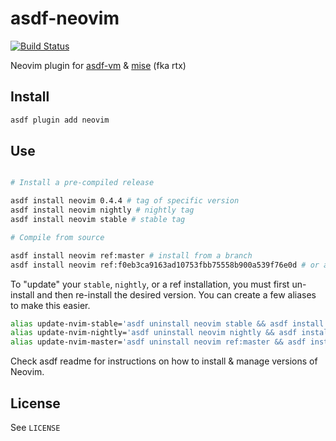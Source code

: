 # asdf-neovim

[![Build Status](https://github.com/richin13/asdf-neovim/workflows/Main%20workflow/badge.svg)](https://github.com/richin13/asdf-neovim/workflows/Main%20workflow/badge.svg)

Neovim plugin for [asdf-vm](https://github.com/asdf-vm/asdf) & [mise](https://mise.jdx.dev/) (fka rtx)


## Install

```bash
asdf plugin add neovim
```

## Use

```bash

# Install a pre-compiled release

asdf install neovim 0.4.4 # tag of specific version
asdf install neovim nightly # nightly tag
asdf install neovim stable # stable tag

# Compile from source

asdf install neovim ref:master # install from a branch
asdf install neovim ref:f0eb3ca9163ad10753fbb75558b900a539f76e0d # or a commit
```

To "update" your `stable`, `nightly`, or a ref installation, you must first un-install and then re-install the desired version. You can create a few aliases to make this easier.

```bash
alias update-nvim-stable='asdf uninstall neovim stable && asdf install neovim stable'
alias update-nvim-nightly='asdf uninstall neovim nightly && asdf install neovim nightly'
alias update-nvim-master='asdf uninstall neovim ref:master && asdf install neovim ref:master'
```

Check asdf readme for instructions on how to install & manage versions of Neovim.

## License

See `LICENSE`
